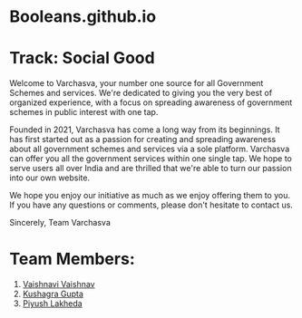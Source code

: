 # Booleans.github.io

# Track: Social Good

Welcome to Varchasva, your number one source for all Government Schemes and services. We're dedicated to giving you the very best of organized experience, with a focus on spreading awareness of government schemes in public interest with one tap.

Founded in 2021, Varchasva has come a long way from its beginnings. It has first started out as a passion for creating and spreading awareness about all government schemes and services via a sole platform. Varchasva can offer you all the government services within one single tap. We hope to serve users all over India and are thrilled that we're able to turn our passion into our own website.

We hope you enjoy our initiative as much as we enjoy offering them to you. If you have any questions or comments, please don't hesitate to contact us.

Sincerely,
Team Varchasva

# Team Members:
  1. [Vaishnavi Vaishnav](https://github.com/vaish27072001)
  2. [Kushagra Gupta](https://github.com/Guptakg2620)
  3. [Piyush Lakheda](https://github.com/piyushlakheda)
 
